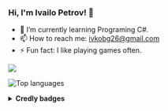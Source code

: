 ### Hi, I'm Ivailo Petrov! 👋

- 🌱 I’m currently learning Programing C#.
- 📫 How to reach me: ivkobg26@gmail.com
- ⚡ Fun fact: I like playing games often.


<img src="https://github-readme-stats.vercel.app/api?username=IvailoPetrov06&theme=radical&show_icons=true">

![Top languages](https://github-readme-stats.vercel.app/api/top-langs/?username=IvailoPetrov06&show_icons=true&theme=radical)

<details>	
  <summary><b>Credly badges</b></summary>
<a href ="https://www.credly.com/badges/bd1a7cf2-9929-4936-b1bb-13075f1c38bb/public_url">
    <img align="left" alt="HTML&CSS" width="200px" src="https://images.credly.com/size/340x340/images/fce226c2-0f13-4e17-b60c-24fa6ffd88cb/Intro2IoT.png" ></a>
</details>
